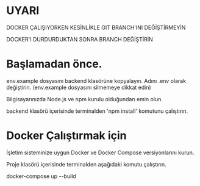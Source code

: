 # UYARI 

DOCKER ÇALIŞIYORKEN KESİNLİKLE GIT BRANCH'INI DEĞİŞTİRMEYİN

DOCKER'I DURDURDUKTAN SONRA BRANCH DEĞİŞTİRİN

# Başlamadan önce.

env.example dosyasını backend klasörüne kopyalayın. Adını .env olarak değiştirin. (env.example dosyasını silmemeye dikkat edin)

Bilgisayarınızda Node.js ve npm kurulu olduğundan emin olun.

backend klasörü içerisinde terminalden 'npm install' komutunu çalıştırın.

# Docker Çalıştırmak için

İşletim sisteminize uygun Docker ve Docker Compose versiyonlarını kurun.

Proje klasörü içerisinde terminalden aşağıdaki komutu çalıştırın. 

docker-compose up --build

